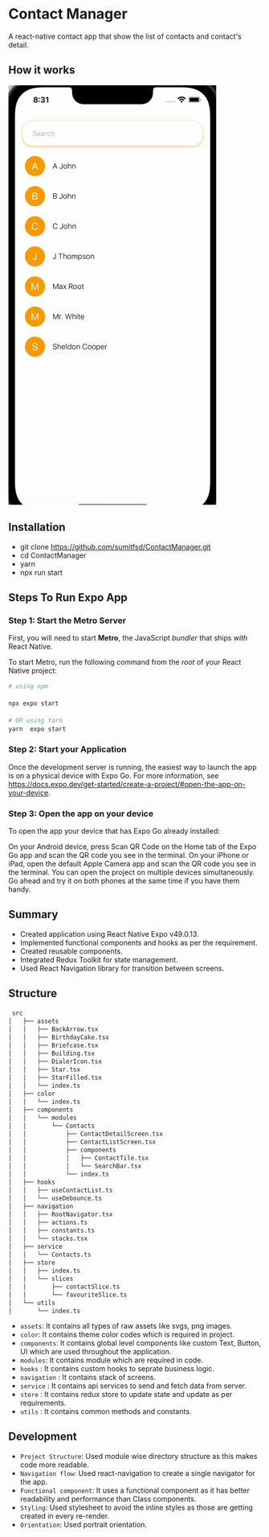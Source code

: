 # Contact Manager

A react-native contact app that show the list of contacts and contact's detail.

## How it works

![](https://github.com/sumitfsd/ContactManager/blob/main/src/assets/gif/ContactManagerApp.gif)

## Installation

- git clone https://github.com/sumitfsd/ContactManager.git
- cd ContactManager
- yarn
- npx run start

## Steps To Run Expo App

### Step 1: Start the Metro Server

First, you will need to start **Metro**, the JavaScript _bundler_ that ships _with_ React Native.

To start Metro, run the following command from the _root_ of your React Native project:

```bash
# using npm

npx expo start

# OR using Yarn
yarn  expo start
```

### Step 2: Start your Application

Once the development server is running, the easiest way to launch the app is on a physical device with Expo Go. For more information, see https://docs.expo.dev/get-started/create-a-project/#open-the-app-on-your-device.

### Step 3: Open the app on your device

To open the app your device that has Expo Go already installed:

On your Android device, press Scan QR Code on the Home tab of the Expo Go app and scan the QR code you see in the terminal.
On your iPhone or iPad, open the default Apple Camera app and scan the QR code you see in the terminal.
You can open the project on multiple devices simultaneously. Go ahead and try it on both phones at the same time if you have them handy.

## Summary

- Created application using React Native Expo v49.0.13.
- Implemented functional components and hooks as per the requirement.
- Created reusable components.
- Integrated Redux Toolkit for state management.
- Used React Navigation library for transition between screens.

## Structure

```
 src
│   ├── assets
│   │   ├── BackArrow.tsx
│   │   ├── BirthdayCake.tsx
│   │   ├── Briefcase.tsx
│   │   ├── Building.tsx
│   │   ├── DialerIcon.tsx
│   │   ├── Star.tsx
│   │   ├── StarFilled.tsx
│   │   └── index.ts
│   ├── color
│   │   └── index.ts
│   ├── components
│   │   └── modules
│   │       └── Contacts
│   │           ├── ContactDetailScreen.tsx
│   │           ├── ContactListScreen.tsx
│   │           ├── components
│   │           │   ├── ContactTile.tsx
│   │           │   └── SearchBar.tsx
│   │           └── index.ts
│   ├── hooks
│   │   ├── useContactList.ts
│   │   └── useDebounce.ts
│   ├── navigation
│   │   ├── RootNavigator.tsx
│   │   ├── actions.ts
│   │   ├── constants.ts
│   │   └── stacks.tsx
│   ├── service
│   │   └── Contacts.ts
│   ├── store
│   │   ├── index.ts
│   │   └── slices
│   │       ├── contactSlice.ts
│   │       └── favouriteSlice.ts
│   └── utils
│       └── index.ts

```

- `assets`: It contains all types of raw assets like svgs, png images.
- `color`: It contains theme color codes which is required in project.
- `components`: It contains global level components like custom Text, Button, UI which are used throughout the application.
- `modules`: It contains module which are required in code.
- `hooks` : It contains custom hooks to seprate business logic.
- `navigation` : It contains stack of screens.
- `service` : It contains api services to send and fetch data from server.
- `store` : It contains redux store to update state and update as per requirements.
- `utils` : It contains common methods and constants.

## Development

- `Project Structure`: Used module wise directory structure as this makes code more readable.
- `Navigation flow`: Used react-navigation to create a single navigator for the app.
- `Functional component`: It uses a functional component as it has better readability and performance than Class components.
- `Styling`: Used stylesheet to avoid the inline styles as those are getting created in every re-render.
- `Orientation`: Used portrait orientation.

